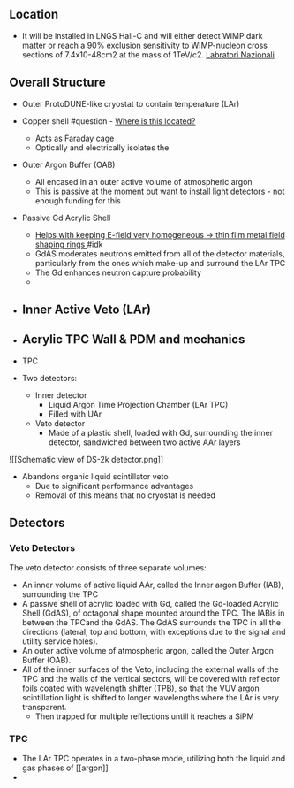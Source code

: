 ## Location 
- It will be installed in LNGS Hall-C and will either detect WIMP dark matter or reach a 90% exclusion sensitivity to WIMP-nucleon cross sections of 7.4x10-48cm2 at the mass of 1TeV/c2. [Labratori Nazionali](https://www.lngs.infn.it/en/darkside)

## Overall Structure

-   Outer ProtoDUNE-like cryostat to contain temperature (LAr)
-   Copper shell #question - <u>Where is this located?</u>
	-   Acts as Faraday cage
	-   Optically and electrically isolates the 
-   Outer Argon Buffer (OAB)
	-   All encased in an outer active volume of atmospheric argon
	-   This is passive at the moment but want to install light detectors - not enough funding for this
-   Passive Gd Acrylic Shell
	-   <u>Helps with keeping E-field very homogeneous -> thin film metal field shaping rings </u> #idk
	-   GdAS moderates neutrons emitted from all of the detector materials, particularly from the ones which make-up and surround the LAr TPC
	-   The Gd enhances neutron capture probability
	-   
-   Inner Active Veto (LAr)	
	-   
-   Acrylic TPC Wall & PDM and mechanics
	-   
-   TPC

- Two detectors:
	- Inner detector
		- Liquid Argon Time Projection Chamber (LAr TPC)
		-  Filled with UAr
	-  Veto detector
		-   Made of a plastic shell, loaded with Gd, surrounding the inner detector, sandwiched between two active AAr layers


![[Schematic view of DS-2k detector.png]]

-   Abandons organic liquid scintillator veto
	-   Due to significant performance advantages
	-   Removal of this means that no cryostat is needed

## Detectors

### Veto Detectors
The veto detector consists of three separate volumes:
- An inner volume of active liquid AAr, called the Inner argon Buffer (IAB), surrounding the TPC
- A passive shell of acrylic loaded with Gd, called the Gd-loaded Acrylic Shell (GdAS), of octagonal shape mounted around the TPC. The IABis in between the TPCand the GdAS. The GdAS surrounds the TPC in all the directions (lateral, top and bottom, with exceptions due to the signal and utility service holes).
- An outer active volume of atmospheric argon, called the Outer Argon Buffer (OAB).
- All of the inner surfaces of the Veto, including the external walls of the TPC and the walls of the vertical sectors, will be covered with reflector foils coated with wavelength shifter (TPB), so that the VUV argon scintillation light is shifted to longer wavelengths where the LAr is very transparent.
	- Then trapped for multiple reflections untill it reaches a SiPM

### TPC
- The LAr TPC operates in a two-phase mode, utilizing both the liquid and gas phases of [[argon]]
- 